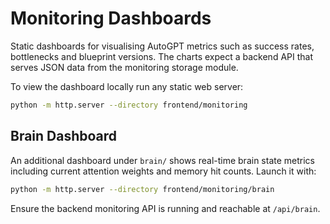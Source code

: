 # Monitoring Dashboards

Static dashboards for visualising AutoGPT metrics such as success rates,
bottlenecks and blueprint versions. The charts expect a backend API that
serves JSON data from the monitoring storage module.

To view the dashboard locally run any static web server:

```bash
python -m http.server --directory frontend/monitoring
```

## Brain Dashboard

An additional dashboard under `brain/` shows real-time brain state metrics
including current attention weights and memory hit counts. Launch it with:

```bash
python -m http.server --directory frontend/monitoring/brain
```

Ensure the backend monitoring API is running and reachable at `/api/brain`.
